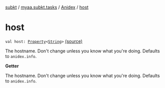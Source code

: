 [subkt](../../index.md) / [myaa.subkt.tasks](../index.md) / [Anidex](index.md) / [host](./host.md)

# host

`val host: `[`Property`](https://docs.gradle.org/current/javadoc/org/gradle/api/provider/Property.html)`<`[`String`](https://kotlinlang.org/api/latest/jvm/stdlib/kotlin/-string/index.html)`>` [(source)](https://github.com/Myaamori/SubKt/blob/0.1.13/src/main/kotlin/myaa/subkt/tasks/tasks.kt#L1109)

The hostname. Don't change unless you know what you're doing.
Defaults to `anidex.info`.

**Getter**

The hostname. Don't change unless you know what you're doing.
Defaults to `anidex.info`.

